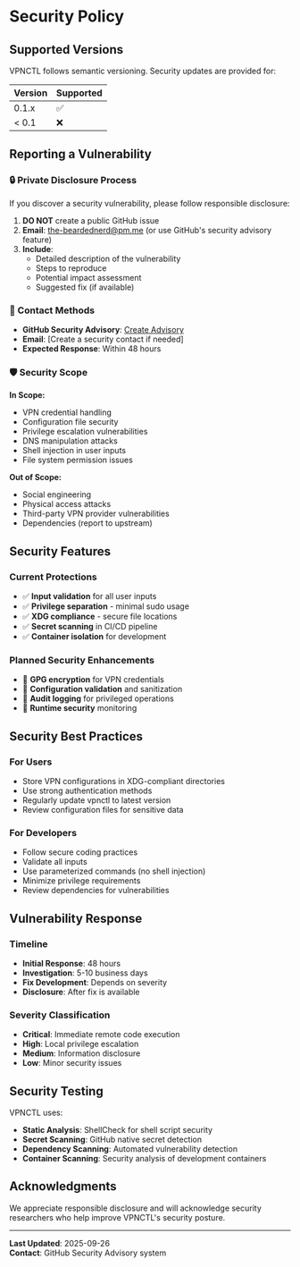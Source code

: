# Security Policy

## Supported Versions

VPNCTL follows semantic versioning. Security updates are provided for:

| Version | Supported          |
| ------- | ------------------ |
| 0.1.x   | :white_check_mark: |
| < 0.1   | :x:                |

## Reporting a Vulnerability

### 🔒 Private Disclosure Process

If you discover a security vulnerability, please follow responsible disclosure:

1. **DO NOT** create a public GitHub issue
2. **Email**: the-beardednerd@pm.me (or use GitHub's security advisory feature)
3. **Include**: 
   - Detailed description of the vulnerability
   - Steps to reproduce
   - Potential impact assessment
   - Suggested fix (if available)

### 📧 Contact Methods

- **GitHub Security Advisory**: [Create Advisory](https://github.com/The-BeardedNerd/vpnctl/security/advisories/new)
- **Email**: [Create a security contact if needed]
- **Expected Response**: Within 48 hours

### 🛡️ Security Scope

**In Scope:**
- VPN credential handling
- Configuration file security
- Privilege escalation vulnerabilities
- DNS manipulation attacks
- Shell injection in user inputs
- File system permission issues

**Out of Scope:**
- Social engineering
- Physical access attacks
- Third-party VPN provider vulnerabilities
- Dependencies (report to upstream)

## Security Features

### Current Protections
- ✅ **Input validation** for all user inputs
- ✅ **Privilege separation** - minimal sudo usage
- ✅ **XDG compliance** - secure file locations
- ✅ **Secret scanning** in CI/CD pipeline
- ✅ **Container isolation** for development

### Planned Security Enhancements
- 🔄 **GPG encryption** for VPN credentials
- 🔄 **Configuration validation** and sanitization
- 🔄 **Audit logging** for privileged operations
- 🔄 **Runtime security** monitoring

## Security Best Practices

### For Users
- Store VPN configurations in XDG-compliant directories
- Use strong authentication methods
- Regularly update vpnctl to latest version
- Review configuration files for sensitive data

### For Developers
- Follow secure coding practices
- Validate all inputs
- Use parameterized commands (no shell injection)
- Minimize privilege requirements
- Review dependencies for vulnerabilities

## Vulnerability Response

### Timeline
- **Initial Response**: 48 hours
- **Investigation**: 5-10 business days
- **Fix Development**: Depends on severity
- **Disclosure**: After fix is available

### Severity Classification
- **Critical**: Immediate remote code execution
- **High**: Local privilege escalation
- **Medium**: Information disclosure
- **Low**: Minor security issues

## Security Testing

VPNCTL uses:
- **Static Analysis**: ShellCheck for shell script security
- **Secret Scanning**: GitHub native secret detection
- **Dependency Scanning**: Automated vulnerability detection
- **Container Scanning**: Security analysis of development containers

## Acknowledgments

We appreciate responsible disclosure and will acknowledge security researchers who help improve VPNCTL's security posture.

---

**Last Updated**: 2025-09-26  
**Contact**: GitHub Security Advisory system